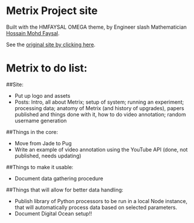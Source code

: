 # Metrix Project site
Built with the HMFAYSAL OMEGA theme, by Engineer slash Mathematician [Hossain Mohd Faysal](http://alum.mit.edu/www/hmfaysal/).

See the [original site by clicking here](http://hmfaysal.github.io/hmfaysal-omega-theme/).

# Metrix to do list:

##Site:
- Put up logo and assets
- Posts: Intro, all about Metrix; setup of system; running an experiment; processing data; anatomy of Metrix (and history of upgrades), papers published and things done with it, how to do video annotation; random username generation

##Things in the core:
- Move from Jade to Pug
- Write an example of video annotation using the YouTube API (done, not published, needs updating)

##Things to make it usable:
- Document data gathering procedure

##Things that will allow for better data handling:
- Publish library of Python processors to be run in a local Node instance, that will automatically process data based on selected parameters.
- Document Digital Ocean setup!! 
